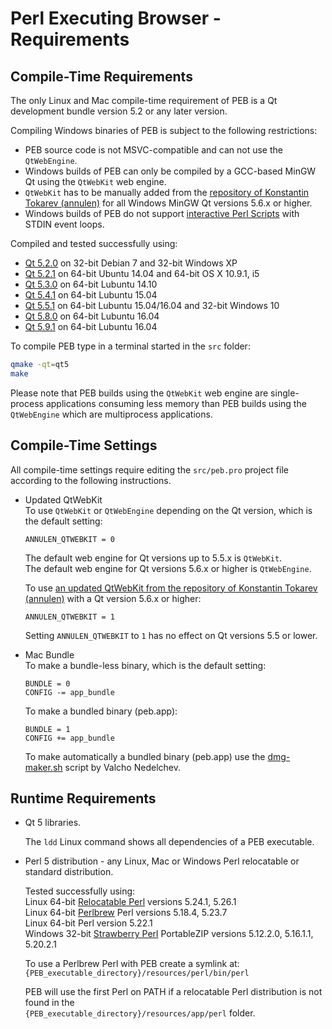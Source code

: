 # Perl Executing Browser - Requirements

## Compile-Time Requirements

The only Linux and Mac compile-time requirement of PEB is a Qt development bundle version 5.2 or any later version.  

Compiling Windows binaries of PEB is subject to the following restrictions:  

* PEB source code is not MSVC-compatible and can not use the ``QtWebEngine``.
* Windows builds of PEB can only be compiled by a GCC-based MinGW Qt using the ``QtWebKit`` web engine.
* ``QtWebKit`` has to be manually added from the [repository of Konstantin Tokarev (annulen)](https://github.com/annulen/webkit/releases) for all Windows MinGW Qt versions 5.6.x or higher.
* Windows builds of PEB do not support [interactive Perl Scripts](SETTINGS.md#interactive-perl-scripts) with STDIN event loops.

Compiled and tested successfully using:

* [Qt 5.2.0](http://download.qt.io/archive/qt/5.2/5.2.0/) on 32-bit Debian 7 and 32-bit Windows XP
* [Qt 5.2.1](http://download.qt.io/archive/qt/5.2/5.2.1/) on 64-bit Ubuntu 14.04 and 64-bit OS X 10.9.1, i5
* [Qt 5.3.0](http://download.qt.io/archive/qt/5.3/5.3.0/) on 64-bit Lubuntu 14.10
* [Qt 5.4.1](http://download.qt.io/archive/qt/5.4/5.4.1/) on 64-bit Lubuntu 15.04
* [Qt 5.5.1](http://download.qt.io/archive/qt/5.5/5.5.1/) on 64-bit Lubuntu 15.04/16.04 and 32-bit Windows 10
* [Qt 5.8.0](http://download.qt.io/archive/qt/5.8/5.8.0/) on 64-bit Lubuntu 16.04
* [Qt 5.9.1](http://download.qt.io/archive/qt/5.9/5.9.1/) on 64-bit Lubuntu 16.04

To compile PEB type in a terminal started in the ``src`` folder:

```bash
qmake -qt=qt5
make
```

Please note that PEB builds using the ``QtWebKit`` web engine are single-process applications consuming less memory than PEB builds using the ``QtWebEngine`` which are multiprocess applications.  

## Compile-Time Settings

All compile-time settings require editing the ``src/peb.pro`` project file according to the following instructions.  

* Updated QtWebKit  
  To use ``QtWebKit`` or ``QtWebEngine`` depending on the Qt version, which is the default setting:  

  ```QMake
  ANNULEN_QTWEBKIT = 0
  ```

  The default web engine for Qt versions up to 5.5.x is ``QtWebKit``.  
  The default web engine for Qt versions 5.6.x or higher is ``QtWebEngine``.

  To use [an updated QtWebKit from the repository of Konstantin Tokarev (annulen)](https://github.com/annulen/webkit/releases) with a Qt version 5.6.x or higher:

  ```QMake
  ANNULEN_QTWEBKIT = 1
  ```

  Setting ``ANNULEN_QTWEBKIT`` to ``1`` has no effect on Qt versions 5.5 or lower.  

* Mac Bundle  
  To make a bundle-less binary, which is the default setting:  

  ```QMake
  BUNDLE = 0
  CONFIG -= app_bundle
  ```

  To make a bundled binary (peb.app):  

  ```QMake
  BUNDLE = 1
  CONFIG += app_bundle
  ```

  To make automatically a bundled binary (peb.app) use the [dmg-maker.sh](sdk/dmg-maker.sh) script by Valcho Nedelchev.

## Runtime Requirements

* Qt 5 libraries.  

  The ``ldd`` Linux command shows all dependencies of a PEB executable.  

* Perl 5 distribution - any Linux, Mac or Windows Perl relocatable or standard distribution.  

  Tested successfully using:  
  Linux 64-bit [Relocatable Perl](https://github.com/skaji/relocatable-perl) versions 5.24.1, 5.26.1  
  Linux 64-bit [Perlbrew](https://perlbrew.pl/) Perl versions 5.18.4, 5.23.7  
  Linux 64-bit Perl version 5.22.1  
  Windows 32-bit [Strawberry Perl](http://strawberryperl.com/) PortableZIP versions 5.12.2.0, 5.16.1.1, 5.20.2.1  

  To use a Perlbrew Perl with PEB create a symlink at:  
  ``{PEB_executable_directory}/resources/perl/bin/perl``  

  PEB will use the first Perl on PATH if a relocatable Perl distribution is not found in the  
  ``{PEB_executable_directory}/resources/app/perl`` folder.
